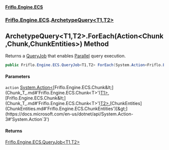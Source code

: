 #### [Friflo.Engine.ECS](index.md#'index')
### [Friflo.Engine.ECS](Friflo.Engine.ECS.md#'Friflo.Engine.ECS').[ArchetypeQuery&lt;T1,T2&gt;](ArchetypeQuery_T1,T2_.md#'Friflo.Engine.ECS.ArchetypeQuery<T1,T2>')

## ArchetypeQuery<T1,T2>.ForEach(Action<Chunk<T1>,Chunk<T2>,ChunkEntities>) Method

Returns a [QueryJob](QueryJob.md#'Friflo.Engine.ECS.QueryJob') that enables [Parallel](JobExecution.md#Friflo.Engine.ECS.JobExecution.Parallel#'Friflo.Engine.ECS.JobExecution.Parallel') query execution.

```csharp
public Friflo.Engine.ECS.QueryJob<T1,T2> ForEach(System.Action<Friflo.Engine.ECS.Chunk<T1>,Friflo.Engine.ECS.Chunk<T2>,Friflo.Engine.ECS.ChunkEntities> action);
```
#### Parameters

<a name='Friflo.Engine.ECS.ArchetypeQuery_T1,T2_.ForEach(System.Action_Friflo.Engine.ECS.Chunk_T1_,Friflo.Engine.ECS.Chunk_T2_,Friflo.Engine.ECS.ChunkEntities_).action'></a>

`action` [System.Action&lt;](https://docs.microsoft.com/en-us/dotnet/api/System.Action-3#'System.Action`3')[Friflo.Engine.ECS.Chunk&lt;](Chunk_T_.md#'Friflo.Engine.ECS.Chunk<T>')[T1](ArchetypeQuery_T1,T2_.md#Friflo.Engine.ECS.ArchetypeQuery_T1,T2_.T1#'Friflo.Engine.ECS.ArchetypeQuery<T1,T2>.T1')[&gt;](Chunk_T_.md#'Friflo.Engine.ECS.Chunk<T>')[,](https://docs.microsoft.com/en-us/dotnet/api/System.Action-3#'System.Action`3')[Friflo.Engine.ECS.Chunk&lt;](Chunk_T_.md#'Friflo.Engine.ECS.Chunk<T>')[T2](ArchetypeQuery_T1,T2_.md#Friflo.Engine.ECS.ArchetypeQuery_T1,T2_.T2#'Friflo.Engine.ECS.ArchetypeQuery<T1,T2>.T2')[&gt;](Chunk_T_.md#'Friflo.Engine.ECS.Chunk<T>')[,](https://docs.microsoft.com/en-us/dotnet/api/System.Action-3#'System.Action`3')[ChunkEntities](ChunkEntities.md#'Friflo.Engine.ECS.ChunkEntities')[&gt;](https://docs.microsoft.com/en-us/dotnet/api/System.Action-3#'System.Action`3')

#### Returns
[Friflo.Engine.ECS.QueryJob&lt;](QueryJob_T1,T2_.md#'Friflo.Engine.ECS.QueryJob<T1,T2>')[T1](ArchetypeQuery_T1,T2_.md#Friflo.Engine.ECS.ArchetypeQuery_T1,T2_.T1#'Friflo.Engine.ECS.ArchetypeQuery<T1,T2>.T1')[,](QueryJob_T1,T2_.md#'Friflo.Engine.ECS.QueryJob<T1,T2>')[T2](ArchetypeQuery_T1,T2_.md#Friflo.Engine.ECS.ArchetypeQuery_T1,T2_.T2#'Friflo.Engine.ECS.ArchetypeQuery<T1,T2>.T2')[&gt;](QueryJob_T1,T2_.md#'Friflo.Engine.ECS.QueryJob<T1,T2>')